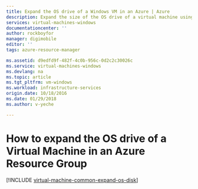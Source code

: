 ```yaml
---
title: Expand the OS drive of a Windows VM in an Azure | Azure
description: Expand the size of the OS drive of a virtual machine using Azure Powershell in the  Resource Manager deployment model.
services: virtual-machines-windows
documentationcenter: ''
author: rockboyfor
manager: digimobile
editor: ''
tags: azure-resource-manager

ms.assetid: d9edfd9f-482f-4c0b-956c-0d2c2c30026c
ms.service: virtual-machines-windows
ms.devlang: na
ms.topic: article
ms.tgt_pltfrm: vm-windows
ms.workload: infrastructure-services
origin.date: 10/18/2016
ms.date: 01/29/2018
ms.author: v-yeche

---
```

# How to expand the OS drive of a Virtual Machine in an Azure Resource Group
[!INCLUDE [virtual-machine-common-expand-os-disk](../../../includes/virtual-machines-common-expand-os-disk.md)]


<!--The parent file of includes file of virtual-machines-common-expand-os-disk.md-->
<!--ms.date:01/29/2018-->
<!-- Update_Description: update meta properties -->